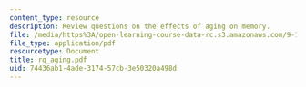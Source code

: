```yaml
---
content_type: resource
description: Review questions on the effects of aging on memory.
file: /media/https%3A/open-learning-course-data-rc.s3.amazonaws.com/9-10-cognitive-neuroscience-spring-2006/74436ab14ade317457cb3e50320a498d_rq_aging.pdf
file_type: application/pdf
resourcetype: Document
title: rq_aging.pdf
uid: 74436ab1-4ade-3174-57cb-3e50320a498d
---
```

